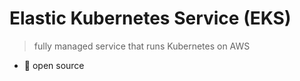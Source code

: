 # Elastic Kubernetes Service (EKS)

> fully managed service that runs Kubernetes on AWS

- 👀 open source